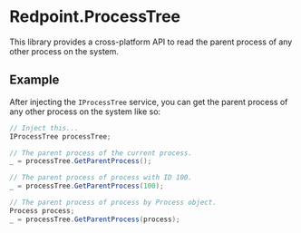 # Redpoint.ProcessTree

This library provides a cross-platform API to read the parent process of any other process on the system.

## Example

After injecting the `IProcessTree` service, you can get the parent process of any other process on the system like so:

```csharp
// Inject this...
IProcessTree processTree;

// The parent process of the current process.
_ = processTree.GetParentProcess();

// The parent process of process with ID 100.
_ = processTree.GetParentProcess(100);

// The parent process of process by Process object.
Process process;
_ = processTree.GetParentProcess(process);
```

